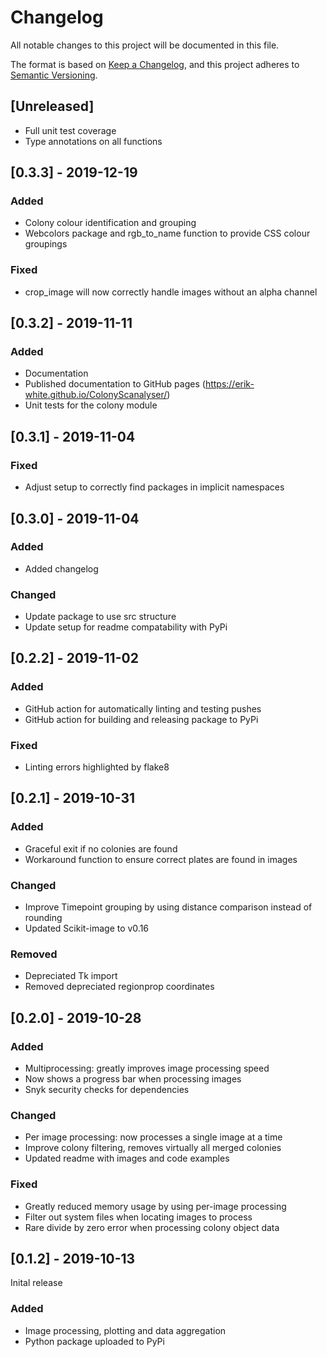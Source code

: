 # Changelog
All notable changes to this project will be documented in this file.

The format is based on [Keep a Changelog](https://keepachangelog.com/en/1.0.0/),
and this project adheres to [Semantic Versioning](https://semver.org/spec/v2.0.0.html).

## [Unreleased]
- Full unit test coverage
- Type annotations on all functions

## [0.3.3] - 2019-12-19
### Added
- Colony colour identification and grouping
- Webcolors package and rgb_to_name function to provide CSS colour groupings
### Fixed
- crop_image will now correctly handle images without an alpha channel

## [0.3.2] - 2019-11-11
### Added
- Documentation
- Published documentation to GitHub pages (https://erik-white.github.io/ColonyScanalyser/)
- Unit tests for the colony module

## [0.3.1] - 2019-11-04
### Fixed
- Adjust setup to correctly find packages in implicit namespaces

## [0.3.0] - 2019-11-04
### Added
- Added changelog
### Changed
- Update package to use src structure
- Update setup for readme compatability with PyPi

## [0.2.2] - 2019-11-02
### Added
- GitHub action for automatically linting and testing pushes
- GitHub action for building and releasing package to PyPi
### Fixed
- Linting errors highlighted by flake8

## [0.2.1] - 2019-10-31
### Added
- Graceful exit if no colonies are found
- Workaround function to ensure correct plates are found in images
### Changed
- Improve Timepoint grouping by using distance comparison instead of rounding
- Updated Scikit-image to v0.16
### Removed
- Depreciated Tk import
- Removed depreciated regionprop coordinates

## [0.2.0] - 2019-10-28
### Added
- Multiprocessing: greatly improves image processing speed
- Now shows a progress bar when processing images
- Snyk security checks for dependencies
### Changed
- Per image processing: now processes a single image at a time
- Improve colony filtering, removes virtually all merged colonies
- Updated readme with images and code examples
### Fixed
- Greatly reduced memory usage by using per-image processing
- Filter out system files when locating images to process
- Rare divide by zero error when processing colony object data

## [0.1.2] - 2019-10-13
Inital release
### Added
- Image processing, plotting and data aggregation
- Python package uploaded to PyPi
